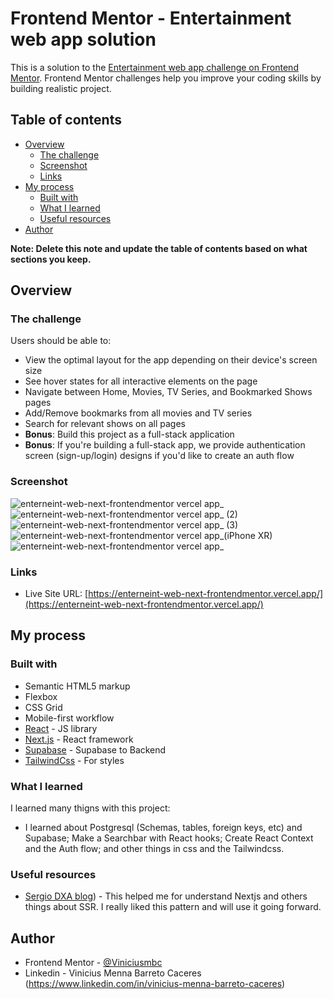 # Frontend Mentor - Entertainment web app solution

This is a solution to the [Entertainment web app challenge on Frontend Mentor](https://www.frontendmentor.io/challenges/entertainment-web-app-J-UhgAW1X). Frontend Mentor challenges help you improve your coding skills by building realistic project.

## Table of contents

- [Overview](#overview)
  - [The challenge](#the-challenge)
  - [Screenshot](#screenshot)
  - [Links](#links)
- [My process](#my-process)
  - [Built with](#built-with)
  - [What I learned](#what-i-learned)
  - [Useful resources](#useful-resources)
- [Author](#author)

**Note: Delete this note and update the table of contents based on what sections you keep.**

## Overview

### The challenge

Users should be able to:

- View the optimal layout for the app depending on their device's screen size 
- See hover states for all interactive elements on the page
- Navigate between Home, Movies, TV Series, and Bookmarked Shows pages
- Add/Remove bookmarks from all movies and TV series
- Search for relevant shows on all pages
- **Bonus**: Build this project as a full-stack application
- **Bonus**: If you're building a full-stack app, we provide authentication screen (sign-up/login) designs if you'd like to create an auth flow

### Screenshot

![enterneint-web-next-frontendmentor vercel app_](https://user-images.githubusercontent.com/81455169/176265444-63747f39-ac2a-4ea2-ac53-af1929f661c9.png)
![enterneint-web-next-frontendmentor vercel app_ (2)](https://user-images.githubusercontent.com/81455169/176266141-305947c8-0134-426b-9d72-6690cb63b3f3.png)
![enterneint-web-next-frontendmentor vercel app_ (3)](https://user-images.githubusercontent.com/81455169/176266181-0f142637-36b0-4816-9021-ff6963fc4e24.png)
![enterneint-web-next-frontendmentor vercel app_(iPhone XR)](https://user-images.githubusercontent.com/81455169/176266214-ec0d1a8f-8ddf-446a-9008-932d1ac1ed47.png)
![enterneint-web-next-frontendmentor vercel app_](https://user-images.githubusercontent.com/81455169/176266235-0df81a20-95d5-4943-973e-5babc7178bce.png)

### Links

- Live Site URL: [https://enterneint-web-next-frontendmentor.vercel.app/](https://enterneint-web-next-frontendmentor.vercel.app/)

## My process

### Built with

- Semantic HTML5 markup
- Flexbox
- CSS Grid
- Mobile-first workflow
- [React](https://reactjs.org/) - JS library
- [Next.js](https://nextjs.org/) - React framework
- [Supabase](https://supabase.com/) - Supabase to Backend
- [TailwindCss](https://tailwindcss.com/) - For styles

### What I learned

I learned many thigns with this project: 

- I learned about Postgresql (Schemas, tables, foreign keys, etc) and Supabase; Make a Searchbar with React hooks; Create React Context and the Auth flow; and other things in css and the Tailwindcss.

### Useful resources

- [Sergio DXA blog](https://sergiodxa.com/)) - This helped me for understand Nextjs and others things about SSR. I really liked this pattern and will use it going forward.

## Author

- Frontend Mentor - [@Viniciusmbc](https://www.frontendmentor.io/profile/Viniciusmbc)
- Linkedin - Vinicius Menna Barreto Caceres (https://www.linkedin.com/in/vinicius-menna-barreto-caceres)
